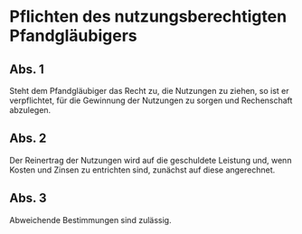 # Pflichten des nutzungsberechtigten Pfandgläubigers



## Abs. 1

 Steht dem Pfandgläubiger das Recht zu, die Nutzungen zu ziehen, so ist er verpflichtet, für die Gewinnung der Nutzungen zu sorgen und Rechenschaft abzulegen.

## Abs. 2

 Der Reinertrag der Nutzungen wird auf die geschuldete Leistung und, wenn Kosten und Zinsen zu entrichten sind, zunächst auf diese angerechnet.

## Abs. 3

 Abweichende Bestimmungen sind zulässig. 

